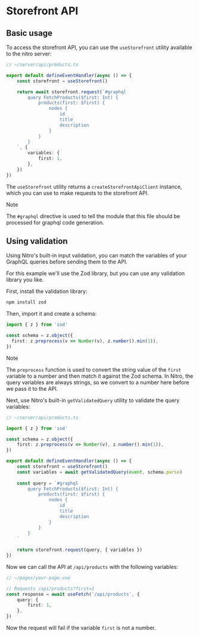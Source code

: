 # Storefront API

## Basic usage

To access the storefront API, you can use the `useStorefront` utility available to the nitro server:

```ts
// ~/server/api/products.ts

export default defineEventHandler(async () => {
    const storefront = useStorefront()

    return await storefront.request(`#graphql
        query FetchProducts($first: Int) {
            products(first: $first) {
                nodes {
                    id
                    title
                    description
                }
            }
        }
    `, {
        variables: {
            first: 1,
        },
    })
})
```

The `useStorefront` utility returns a `createStorefrontApiClient` instance, which you can use to make requests to the
storefront API.

> [!NOTE]
> The `#graphql` directive is used to tell the module that this file should be processed for graphql code generation.



## Using validation

Using Nitro's built-in input validation, you can match the variables of your GraphQL queries before sending them to the
API.

For this example we'll use the Zod library, but you can use any validation library you like.

First, install the validation library:

```bash
npm install zod
```

Then, import it and create a schema:

```ts
import { z } from 'zod'

const schema = z.object({
  first: z.preprocess(v => Number(v), z.number().min(1)),
})
```

> [!NOTE]
> The `preprocess` function is used to convert the string value of the `first` variable to a number and then match it
> against the Zod schema. In Nitro, the query variables are always strings, so we convert to a number here before we
> pass it to the API.

Next, use Nitro's built-in `getValidatedQuery` utility to validate the query variables:

```ts
// ~/server/api/products.ts

import { z } from 'zod'

const schema = z.object({
    first: z.preprocess(v => Number(v), z.number().min(1)),
})

export default defineEventHandler(async () => {
    const storefront = useStorefront()
    const variables = await getValidatedQuery(event, schema.parse)
    
    const query = `#graphql
        query FetchProducts($first: Int) {
            products(first: $first) {
                nodes {
                    id
                    title
                    description
                }
            }
        }
    `
    
    return storefront.request(query, { variables })
})
```

Now we can call the API at `/api/products` with the following variables:

```ts
// ~/pages/your-page.vue

// Requests /api/products?first=1
const response = await useFetch('/api/products', {
    query: {
        first: 1,
    },
})
```

Now the request will fail if the variable `first` is not a number.
